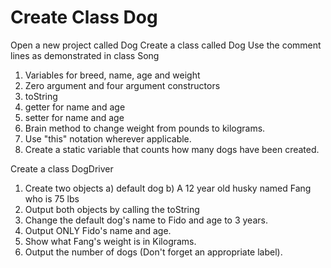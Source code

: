 # Create Class Dog
Open a new project called Dog
Create a class called Dog
  Use the comment lines as demonstrated in class Song 
  1. Variables for breed, name, age and weight
  2. Zero argument and four argument constructors
  3. toString 
  4. getter for name and age
  5. setter for name and age
  6. Brain method to change weight from pounds to kilograms.
  7. Use "this" notation wherever applicable.
  8. Create a static variable that counts how many dogs have been created.
  
 Create a class DogDriver
  1. Create two objects
      a) default dog
      b) A 12 year old husky named Fang who is 75 lbs
  2. Output both objects by calling the toString
  3. Change the default dog's name to Fido and age to 3 years.
  4. Output ONLY Fido's name and age.
  5. Show what Fang's weight is in Kilograms.
  6. Output the number of dogs (Don't forget an appropriate label).
